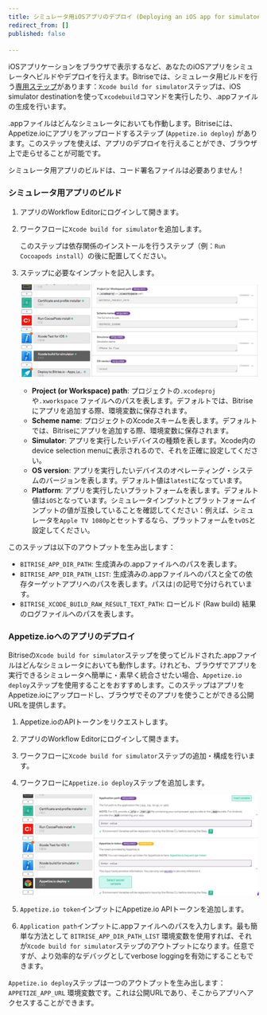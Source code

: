 ```yaml
---
title: シミュレータ用iOSアプリのデプロイ (Deploying an iOS app for simulators)
redirect_from: []
published: false

---
```

iOSアプリケーションをブラウザで表示するなど、あなたのiOSアプリをシミュレータへビルドやデプロイを行えます。Bitriseでは、シミュレータ用ビルドを行う[専用ステップ](https://www.bitrise.io/integrations/steps/xcode-build-for-simulator)があります：`Xcode build for simulator`ステップは、iOS simulator destinationを使って`xcodebuild`コマンドを実行したり、.appファイルの生成を行います。

.appファイルはどんなシミュレータにおいても作動します。Bitriseには、Appetize.ioにアプリをアップロードするステップ (`Appetize.io deploy`) があります。このステップを使えば、アプリのデプロイを行えることができ、ブラウザ上で走らせることが可能です。

シミュレータ用アプリのビルドは、コード署名ファイルは必要ありません！

### シミュレータ用アプリのビルド

1. アプリのWorkflow Editorにログインして開きます。
2. ワークフローに`Xcode build for simulator`を追加します。

   このステップは依存関係のインストールを行うステップ（例：`Run Cocoapods install`）の後に配置してください。
3. ステップに必要なインプットを記入します。

   ![](/img/build-for-simulator.png)
   * **Project (or Workspace) path**: プロジェクトの`.xcodeproj`や`.xworkspace` ファイルへのパスを表します。デフォルトでは、Bitriseにアプリを追加する際、環境変数に保存されます。
   * **Scheme name**: プロジェクトのXcodeスキームを表します。デフォルトでは、Bitriseにアプリを追加する際、環境変数に保存されます。
   * **Simulator**: アプリを実行したいデバイスの種類を表します。Xcode内のdevice selection menuに表示されるので、それを正確に設定してください。
   * **OS version**: アプリを実行したいデバイスのオペレーティング・システムのバージョンを表します。デフォルト値は`latest`になっています。
   * **Platform**: アプリを実行したいプラットフォームを表します。デフォルト値は`iOS`となっています。シミュレータインプットとプラットフォームインプットの値が互換していることを確認してください：例えば、シミュレータを`Apple TV 1080p`とセットするなら、プラットフォームを`tvOS`と設定してください。

このステップは以下のアウトプットを生み出します：

* `BITRISE_APP_DIR_PATH`: 生成済みの.appファイルへのパスを表します。
* `BITRISE_APP_DIR_PATH_LIST`: 生成済みの.appファイルへのパスと全ての依存ターゲットアプリへのパスを表します。パスは`|`の記号で分けられています。
* `BITRISE_XCODE_BUILD_RAW_RESULT_TEXT_PATH`: ロービルド (Raw build) 結果のログファイルへのパスを表します。

### Appetize.ioへのアプリのデプロイ

Bitriseの`Xcode build for simulator`ステップを使ってビルドされた.appファイルはどんなシミュレータにおいても動作します。けれども、ブラウザでアプリを実行できるシミュレータへ簡単に・素早く統合させたい場合、`Appetize.io deploy`ステップを使用することをおすすめします。このステップはアプリをAppetize.ioにアップロードし、ブラウザでそのアプリを使うことができる公開URLを提供します。

1. Appetize.ioのAPIトークンをリクエストします。
2. アプリのWorkflow Editorにログインして開きます。
3. ワークフローに`Xcode build for simulator`ステップの追加・構成を行います。
4. ワークフローに`Appetize.io deploy`ステップを追加します。

   ![](/img/appetize-deploy.png)
5. `Appetize.io token`インプットにAppetize.io APIトークンを追加します。
6. `Application path`インプットに.appファイルへのパスを入力します。最も簡単な方法として `BITRISE_APP_DIR_PATH_LIST` 環境変数を使用すれば、それが`Xcode build for simulator`ステップのアウトプットになります。任意ですが、より効率的なデバッグとしてverbose loggingを有効にすることもできます。

`Appetize.io deploy`ステップは一つのアウトプットを生み出します：`APPETIZE_APP_URL` 環境変数です。これは公開URLであり、そこからアプリへアクセスすることができます。